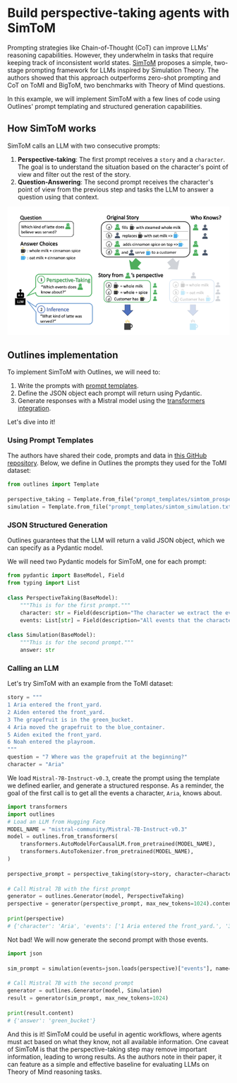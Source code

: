 # Build perspective-taking agents with SimToM

Prompting strategies like Chain-of-Thought (CoT) can improve LLMs' reasoning capabilities. However, they underwhelm in tasks that require keeping track of inconsistent world states. [SimToM](https://arxiv.org/abs/2311.10227) proposes a simple, two-stage prompting framework for LLMs inspired by Simulation Theory. The authors showed that this approach outperforms zero-shot prompting and CoT on ToMI and BigToM, two benchmarks with Theory of Mind questions.

In this example, we will implement SimToM with a few lines of code using Outlines' prompt templating and structured generation capabilities.

## How SimToM works

SimToM calls an LLM with two consecutive prompts:

1. **Perspective-taking**: The first prompt receives a `story` and a `character`. The goal is to understand the situation based on the character's point of view and filter out the rest of the story.
2. **Question-Answering**: The second prompt receives the character's point of view from the previous step and tasks the LLM to answer a question using that context.

![Figure 2 in the paper](./images/simtom.png)

## Outlines implementation

To implement SimToM with Outlines, we will need to:

1. Write the prompts with [prompt templates](https://dottxt-ai.github.io/outlines/latest/reference/prompting/).
2. Define the JSON object each prompt will return using Pydantic.
3. Generate responses with a Mistral model using the [transformers integration](https://dottxt-ai.github.io/outlines/latest/reference/models/transformers/).

Let's dive into it!

### Using Prompt Templates

The authors have shared their code, prompts and data in [this GitHub repository](https://github.com/shawnsihyunlee/simulatedtom). Below, we define in Outlines the prompts they used for the ToMI dataset:

```python
from outlines import Template

perspective_taking = Template.from_file("prompt_templates/simtom_prospective_taking.txt")
simulation = Template.from_file("prompt_templates/simtom_simulation.txt")
```

### JSON Structured Generation

Outlines guarantees that the LLM will return a valid JSON object, which we can specify as a Pydantic model.

We will need two Pydantic models for SimToM, one for each prompt:

```python
from pydantic import BaseModel, Field
from typing import List

class PerspectiveTaking(BaseModel):
    """This is for the first prompt."""
    character: str = Field(description="The character we extract the events for.")
    events: List[str] = Field(description="All events that the character knows about.")

class Simulation(BaseModel):
    """This is for the second prompt."""
    answer: str
```

### Calling an LLM

Let's try SimToM with an example from the ToMI dataset:

```python
story = """
1 Aria entered the front_yard.
2 Aiden entered the front_yard.
3 The grapefruit is in the green_bucket.
4 Aria moved the grapefruit to the blue_container.
5 Aiden exited the front_yard.
6 Noah entered the playroom.
"""
question = "7 Where was the grapefruit at the beginning?"
character = "Aria"
```

We load `Mistral-7B-Instruct-v0.3`, create the prompt using the template we defined earlier, and generate a structured response. As a reminder, the goal of the first call is to get all the events a character, `Aria`, knows about.

```python
import transformers
import outlines
# Load an LLM from Hugging Face
MODEL_NAME = "mistral-community/Mistral-7B-Instruct-v0.3"
model = outlines.from_transformers(
    transformers.AutoModelForCausalLM.from_pretrained(MODEL_NAME),
    transformers.AutoTokenizer.from_pretrained(MODEL_NAME),
)

perspective_prompt = perspective_taking(story=story, character=character)

# Call Mistral 7B with the first prompt
generator = outlines.Generator(model, PerspectiveTaking)
perspective = generator(perspective_prompt, max_new_tokens=1024).content

print(perspective)
# {'character': 'Aria', 'events': ['1 Aria entered the front_yard.', '3 The grapefruit is in the green_bucket.', '4 Aria moved the grapefruit to the blue_container.']}
```

Not bad! We will now generate the second prompt with those events.

```python
import json

sim_prompt = simulation(events=json.loads(perspective)["events"], name=character, question=question)

# Call Mistral 7B with the second prompt
generator = outlines.Generator(model, Simulation)
result = generator(sim_prompt, max_new_tokens=1024)

print(result.content)
# {'answer': 'green_bucket'}
```

And this is it! SimToM could be useful in agentic workflows, where agents must act based on what they know, not all available information. One caveat of SimToM is that the perspective-taking step may remove important information, leading to wrong results. As the authors note in their paper, it can feature as a simple and effective baseline for evaluating LLMs on Theory of Mind reasoning tasks.
